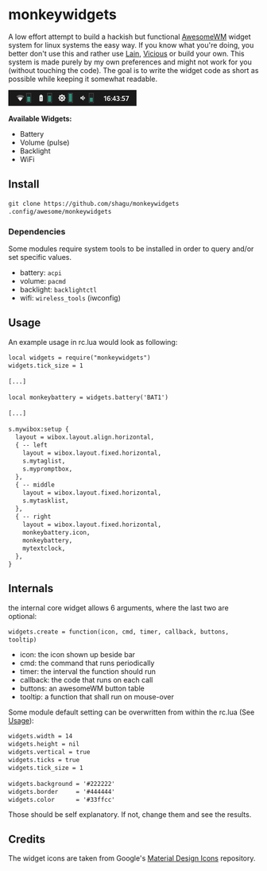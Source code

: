 # monkeywidgets

A low effort attempt to build a hackish but functional [AwesomeWM](https://awesomewm.org/) widget system for linux systems the easy way. If you know what you're doing, you better don't use this and rather use [Lain](https://github.com/lcpz/lain), [Vicious](https://github.com/vicious-widgets/vicious) or build your own.
This system is made purely by my own preferences and might not work for you (without touching the code). The goal is to write the widget code as short as possible while keeping it somewhat readable.

![preview](preview.png)

**Available Widgets:**
- Battery
- Volume (pulse)
- Backlight
- WiFi

## Install

    git clone https://github.com/shagu/monkeywidgets .config/awesome/monkeywidgets

### Dependencies

Some modules require system tools to be installed in order to query and/or set specific values.

- battery: `acpi`
- volume: `pacmd`
- backlight: `backlightctl`
- wifi: `wireless_tools` (iwconfig)

## Usage

An example usage in rc.lua would look as following:

    local widgets = require("monkeywidgets")
    widgets.tick_size = 1

    [...]

    local monkeybattery = widgets.battery('BAT1')

    [...]

    s.mywibox:setup {
      layout = wibox.layout.align.horizontal,
      { -- left
        layout = wibox.layout.fixed.horizontal,
        s.mytaglist,
        s.mypromptbox,
      },
      { -- middle
        layout = wibox.layout.fixed.horizontal,
        s.mytasklist,
      },
      { -- right
        layout = wibox.layout.fixed.horizontal,
        monkeybattery.icon,
        monkeybattery,
        mytextclock,
      },
    }

## Internals
the internal core widget allows 6 arguments, where the last two are optional:

    widgets.create = function(icon, cmd, timer, callback, buttons, tooltip)

- icon: the icon shown up beside bar
- cmd: the command that runs periodically
- timer: the interval the function should run
- callback: the code that runs on each call
- buttons: an awesomeWM button table
- tooltip: a function that shall run on mouse-over

Some module default setting can be overwritten from within the rc.lua (See [Usage](Usage)):

    widgets.width = 14
    widgets.height = nil
    widgets.vertical = true
    widgets.ticks = true
    widgets.tick_size = 1

    widgets.background = '#222222'
    widgets.border     = '#444444'
    widgets.color      = '#33ffcc'

Those should be self explanatory. If not, change them and see the results.

## Credits

The widget icons are taken from Google's [Material Design Icons](https://github.com/google/material-design-icons.git) repository.